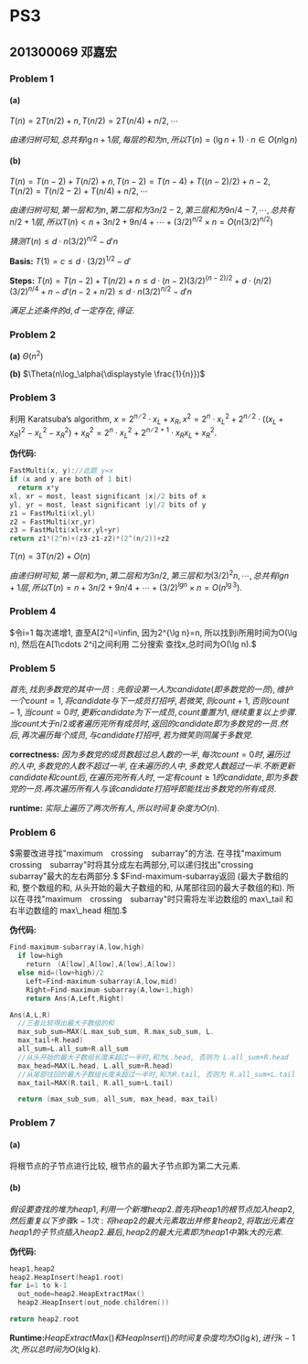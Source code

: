 # PS3

## 201300069 邓嘉宏

### Problem 1

#### (a)

$T(n)=2T(n/2)+n, T(n/2)=2T(n/4)+n/2,\cdots$

$由递归树可知, 总共有 \lg n+1层, 每层的和为 n, 所以 T(n)=(\lg n+1)\cdot n\in O(n\lg n )$

#### (b)

$T(n)=T(n-2)+T(n/2)+n, T(n-2)=T(n-4)+T((n-2)/2)+n-2, T(n/2)=T(n/2-2)+T(n/4)+n/2,\cdots$

$由递归树可知, 第一层和为 n, 第二层和为 3n/2-2, 第三层和为 9n/4-7,\cdots, 总共有n/2+1层,所以 T(n)<n+3n/2+9n/4+\cdots+(3/2)^{n/2}\times n=O(n(3/2)^{n/2})$

$猜测 T(n)\leq d\cdot n(3/2)^{n/2}-d'n$

**Basis:** $T(1)=c\leq d\cdot (3/2)^{1/2}-d'$

**Steps:** $T(n)=T(n-2)+T(n/2)+n\leq d\cdot (n-2)(3/2)^{(n-2)/2}+d\cdot (n/2)(3/2)^{n/4}+n-d'(n-2+n/2)\leq d\cdot n(3/2)^{n/2}-d'n$

$满足上述条件的d,d'一定存在,得证.$

### Problem 2

**(a)** $\Theta(n^2)$

**(b)** $\Theta(n\log_\alpha{\displaystyle \frac{1}{n}})$

### Problem 3
利用 Karatsuba’s algorithm, $x=2^{n∕2}⋅x_L+x_R,  x^2=2^n⋅x_L^2+2^{n∕2}⋅((x_L+x_R)^2−x_L^2−x_R^2
)+x_R^2=2^n⋅x_L^2+2^{n∕2+1}⋅x_Rx_L+x_R^2.$

**伪代码:**

```C
FastMulti(x, y)://此题 y=x
if (x and y are both of 1 bit)
  return x*y
xl, xr = most, least significant |x|/2 bits of x
yl, yr = most, least significant |y|/2 bits of y
z1 = FastMulti(xl,yl)
z2 = FastMulti(xr,yr)
z3 = FastMulti(xl+xr,yl+yr)
return z1*(2^n)+(z3-z1-z2)*(2^(n/2))+z2
```

$T(n)=3T(n/2)+O(n)$

$由递归树可知, 第一层和为 n, 第二层和为 3n/2, 第三层和为 (3/2)^2n,\cdots, 总共有lgn+1层,所以 T(n)=n+3n/2+9n/4+\cdots+(3/2)^{lgn}\times n=O(n^{\lg3}).$

### Problem 4

$令i=1 每次递增1, 直至A[2^i]=\infin, 因为2^{\lg n}=n, 所以找到i所用时间为O(\lg n), 然后在A[1\cdots 2^i]之间利用 二分搜索 查找x,总时间为O(\lg n).$

### Problem 5

$首先, 找到多数党的其中一员: 先假设第一人为 candidate(即多数党的一员), 维护一个count=1, 将candidate与下一成员打招呼,若微笑,则count+1,否则count-1, 当count=0时,更新candidate为下一成员,count重置为1,继续重复以上步骤. 当count大于n/2或者遍历完所有成员时,返回的candidate即为多数党的一员. 然后,再次遍历每个成员,与candidate打招呼,若为微笑则同属于多数党.$

**correctness:** $因为多数党的成员数超过总人数的一半,每次count=0时,遍历过的人中, 多数党的人数不超过一半,在未遍历的人中,多数党人数超过一半. 不断更新candidate和count后, 在遍历完所有人时, 一定有count\geq 1的candidate,即为多数党的一员. 再次遍历所有人与该candidate打招呼即能找出多数党的所有成员.$

**runtime:** $实际上遍历了两次所有人, 所以时间复杂度为O(n).$

### Problem 6

$需要改进寻找"maximum　crossing　subarray"的方法. 在寻找"maximum　crossing　subarray"时将其分成左右两部分,可以递归找出"crossing　subarray"最大的左右两部分.$
$Find-maximum-subarray返回 (最大子数组的和, 整个数组的和, 从头开始的最大子数组的和, 从尾部往回的最大子数组的和). 所以在寻找"maximum　crossing　subarray"时只需将左半边数组的 max\_tail 和右半边数组的 max\_head 相加.$

**伪代码:**

```C
Find-maximum-subarray(A,low,high)
  if low=high
    return　(A[low],A[low],A[low],A[low])
  else mid=(low+high)/2
    Left=Find-maximum-subarray(A,low,mid)
    Right=Find-maximum-subarray(A,low+1,high)
    return Ans(A,Left,Right)

Ans(A,L,R)
  //三者比较得出最大子数组的和
  max_sub_sum=MAX(L.max_sub_sum, R.max_sub_sum, L.
  max_tail+R.head)
  all_sum=L.all_sum+R.all_sum
  //从头开始的最大子数组长度未超过一半时,和为L.head, 否则为 L.all_sum+R.head
  max_head=MAX(L.head, L.all_sum+R.head)
  //从尾部往回的最大子数组长度未超过一半时,和为R.tail, 否则为 R.all_sum+L.tail
  max_tail=MAX(R.tail, R.all_sum+L.tail)

  return (max_sub_sum, all_sum, max_head, max_tail)
```

### Problem 7

#### (a)

将根节点的子节点进行比较, 根节点的最大子节点即为第二大元素.

#### (b)

$假设要查找的堆为heap1, 利用一个新堆heap2. 首先将heap1的根节点加入heap2, 然后重复以下步骤 k-1 次: 将heap2的最大元素取出并修复heap2, 将取出元素在heap1的子节点插入heap2. 最后, heap2的最大元素即为heap1中第 k 大的元素.$

**伪代码:**

```C
heap1,heap2
heap2.HeapInsert(heap1.root)
for i=1 to k-1
  out_node=heap2.HeapExtractMax()
  heap2.HeapInsert(out_node.children())

return heap2.root
```

**Runtime:**$HeapExtractMax()和HeapInsert()的时间复杂度均为O(\lg k), 进行 k-1 次, 所以总时间为O(k\lg k).$